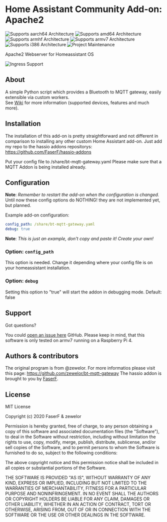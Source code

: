 # Home Assistant Community Add-on: Apache2
![Supports aarch64 Architecture][aarch64-shield] ![Supports amd64 Architecture][amd64-shield] ![Supports armhf Architecture][armhf-shield] ![Supports armv7 Architecture][armv7-shield] ![Supports i386 Architecture][i386-shield]
![Project Maintenance][maintenance-shield]

Apache2 Webserver for Homeassistant OS

![Ingress Support](images/ingress.png)

## About

A simple Python script which provides a Bluetooth to MQTT gateway, easily extensible via custom workers.  
See [Wiki](https://github.com/zewelor/bt-mqtt-gateway/wiki) for more information (supported devices, features and much more).

## Installation

The installation of this add-on is pretty straightforward and not different in comparison to installing any other custom Home Assistant add-on.
Just add my repo to the hassio addons repositorys: https://github.com/FaserF/hassio-addons

Put your config file to /share/bt-mqtt-gateway.yaml
Please make sure that a MQTT Addon is being installed already.

## Configuration

**Note**: _Remember to restart the add-on when the configuration is changed._
Until now these config options do NOTHING! they are not implemented yet, but planned.

Example add-on configuration:

```yaml
config_path: /share/bt-mqtt-gateway.yaml
debug: true
```

**Note**: _This is just an example, don't copy and paste it! Create your own!_

### Option: `config_path`

This option is needed. Change it depending where your config file is on your homeassistant installation.

### Option: `debug`

Setting this option to "true" will start the addon in debugging mode. Default: false

## Support

Got questions?

You could [open an issue here][issue] GitHub.
Please keep in mind, that this software is only tested on armv7 running on a Raspberry Pi 4.

## Authors & contributors

The original program is from @zewelor. For more informatios please visit this page: https://github.com/zewelor/bt-mqtt-gateway
The hassio addon is brought to you by [FaserF].

## License

MIT License

Copyright (c) 2020 FaserF & zewelor

Permission is hereby granted, free of charge, to any person obtaining a copy
of this software and associated documentation files (the "Software"), to deal
in the Software without restriction, including without limitation the rights
to use, copy, modify, merge, publish, distribute, sublicense, and/or sell
copies of the Software, and to permit persons to whom the Software is
furnished to do so, subject to the following conditions:

The above copyright notice and this permission notice shall be included in all
copies or substantial portions of the Software.

THE SOFTWARE IS PROVIDED "AS IS", WITHOUT WARRANTY OF ANY KIND, EXPRESS OR
IMPLIED, INCLUDING BUT NOT LIMITED TO THE WARRANTIES OF MERCHANTABILITY,
FITNESS FOR A PARTICULAR PURPOSE AND NONINFRINGEMENT. IN NO EVENT SHALL THE
AUTHORS OR COPYRIGHT HOLDERS BE LIABLE FOR ANY CLAIM, DAMAGES OR OTHER
LIABILITY, WHETHER IN AN ACTION OF CONTRACT, TORT OR OTHERWISE, ARISING FROM,
OUT OF OR IN CONNECTION WITH THE SOFTWARE OR THE USE OR OTHER DEALINGS IN THE
SOFTWARE.

[aarch64-shield]: https://img.shields.io/badge/aarch64-yes-green.svg
[amd64-shield]: https://img.shields.io/badge/amd64-yes-green.svg
[armhf-shield]: https://img.shields.io/badge/armhf-yes-green.svg
[armv7-shield]: https://img.shields.io/badge/armv7-yes-green.svg
[commits]: https://github.com/FaserF/apache2/commits/master
[contributors]: https://github.com/FaserF/hassio-addons/bt-mqtt-gateway/graphs/contributors
[FaserF]: https://github.com/FaserF/
[i386-shield]: https://img.shields.io/badge/i386-yes-green.svg
[issue]: https://github.com/FaserF/hassio-addons/issues
[repository]: https://github.com/FaserF/hassio-addons/bt-mqtt-gateway
[maintenance-shield]: https://img.shields.io/maintenance/yes/2020.svg

